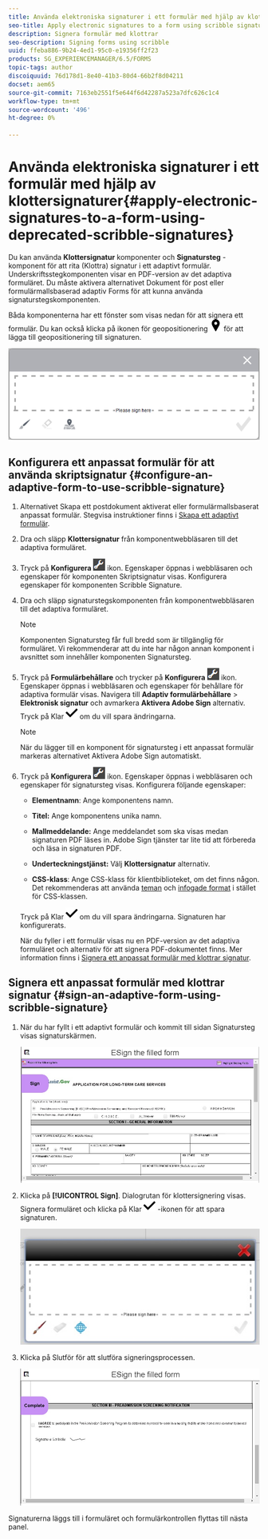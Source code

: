 ```yaml
---
title: Använda elektroniska signaturer i ett formulär med hjälp av klottersignaturer
seo-title: Apply electronic signatures to a form using scribble signatures
description: Signera formulär med klottrar
seo-description: Signing forms using scribble
uuid: ffeba886-9b24-4ed1-95c0-e19356ff2f23
products: SG_EXPERIENCEMANAGER/6.5/FORMS
topic-tags: author
discoiquuid: 76d178d1-8e40-41b3-80d4-66b2f8d04211
docset: aem65
source-git-commit: 7163eb2551f5e644f6d42287a523a7dfc626c1c4
workflow-type: tm+mt
source-wordcount: '496'
ht-degree: 0%

---
```



# Använda elektroniska signaturer i ett formulär med hjälp av klottersignaturer{#apply-electronic-signatures-to-a-form-using-deprecated-scribble-signatures}

Du kan använda **Klottersignatur** komponenter och **Signatursteg** -komponent för att rita (Klottra) signatur i ett adaptivt formulär. Underskriftsstegkomponenten visar en PDF-version av det adaptiva formuläret. Du måste aktivera alternativet Dokument för post eller formulärmallsbaserad adaptiv Forms för att kunna använda signaturstegskomponenten.

Båda komponenterna har ett fönster som visas nedan för att signera ett formulär. Du kan också klicka på ikonen för geopositionering ![aem_6_3_geolocation](assets/aem_6_3_geolocation.png) för att lägga till geopositionering till signaturen.

![Dialogrutan Klottra signering](assets/scribble-signature.png)

## Konfigurera ett anpassat formulär för att använda skriptsignatur {#configure-an-adaptive-form-to-use-scribble-signature}

1. Alternativet Skapa ett postdokument aktiverat eller formulärmallsbaserat anpassat formulär. Stegvisa instruktioner finns i [Skapa ett adaptivt formulär](creating-adaptive-form.md).
1. Dra och släpp **Klottersignatur** från komponentwebbläsaren till det adaptiva formuläret.
1. Tryck på **Konfigurera** ![konfigurera](assets/configure.png) ikon. Egenskaper öppnas i webbläsaren och egenskaper för komponenten Skriptsignatur visas. Konfigurera egenskaper för komponenten Scribble Signature.
1. Dra och släpp signaturstegskomponenten från komponentwebbläsaren till det adaptiva formuläret.

   >[!NOTE]
   >
   >Komponenten Signatursteg får full bredd som är tillgänglig för formuläret. Vi rekommenderar att du inte har någon annan komponent i avsnittet som innehåller komponenten Signatursteg.

1. Tryck på **Formulärbehållare** och trycker på **Konfigurera** ![](assets/configure.png) ikon. Egenskaper öppnas i webbläsaren och egenskaper för behållare för adaptiva formulär visas. Navigera till **Adaptiv formulärbehållare** > **Elektronisk signatur** och avmarkera **Aktivera Adobe Sign** alternativ. Tryck på Klar ![aem_6_3_forms_save](assets/aem_6_3_forms_save.png) om du vill spara ändringarna.

   >[!NOTE]
   >
   >När du lägger till en komponent för signatursteg i ett anpassat formulär markeras alternativet Aktivera Adobe Sign automatiskt.

1. Tryck på **Konfigurera** ![konfigurera](assets/configure.png) ikon. Egenskaper öppnas i webbläsaren och egenskaper för signatursteg visas. Konfigurera följande egenskaper:

   * **Elementnamn**: Ange komponentens namn.

   * **Titel:** Ange komponentens unika namn.
   * **Mallmeddelande:** Ange meddelandet som ska visas medan signaturen PDF läses in. Adobe Sign tjänster tar lite tid att förbereda och läsa in signaturen PDF.
   * **Underteckningstjänst:** Välj **Klottersignatur** alternativ.

   * **CSS-klass**: Ange CSS-klass för klientbiblioteket, om det finns någon. Det rekommenderas att använda [teman](themes.md) och [infogade format](inline-style-adaptive-forms.md) i stället för CSS-klassen.

   Tryck på Klar ![aem_6_3_forms_save](assets/aem_6_3_forms_save.png) om du vill spara ändringarna. Signaturen har konfigurerats.

   När du fyller i ett formulär visas nu en PDF-version av det adaptiva formuläret och alternativ för att signera PDF-dokumentet finns. Mer information finns i [Signera ett anpassat formulär med klottrar signatur](signing-forms-using-scribble.md#sign-an-adaptive-form-using-scribble-signature).

## Signera ett anpassat formulär med klottrar signatur {#sign-an-adaptive-form-using-scribble-signature}

1. När du har fyllt i ett adaptivt formulär och kommit till sidan Signatursteg visas signaturskärmen.

   ![Signaturskärm för EchoSign-sida](assets/esignscribblesign.jpg)

1. Klicka på **[!UICONTROL Sign]**. Dialogrutan för klottersignering visas. Signera formuläret och klicka på Klar ![aem_6_3_forms_save](assets/aem_6_3_forms_save.png) -ikonen för att spara signaturen.

   ![Dialogrutan Klottra signering](assets/scribblewidget.jpg)

1. Klicka på Slutför för att slutföra signeringsprocessen.

   ![Slutför signeringsprocessen](assets/scribblecomplete.jpg)

Signaturerna läggs till i formuläret och formulärkontrollen flyttas till nästa panel.

